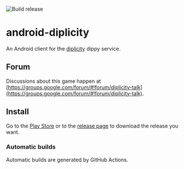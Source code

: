![Build release](https://github.com/zond/android-diplicity/workflows/Build%20release/badge.svg)

# android-diplicity

An Android client for the [diplicity](https://github.com/zond/diplicity) dippy service.

## Forum

Discussions about this game happen at [https://groups.google.com/forum/#!forum/diplicity-talk](https://groups.google.com/forum/#!forum/diplicity-talk).

## Install

Go to the [Play Store](https://play.google.com/store/apps/details?id=se.oort.diplicity) or to the [release page](https://github.com/zond/android-diplicity/releases) to download the release you want.

### Automatic builds

Automatic builds are generated by GitHub Actions.

